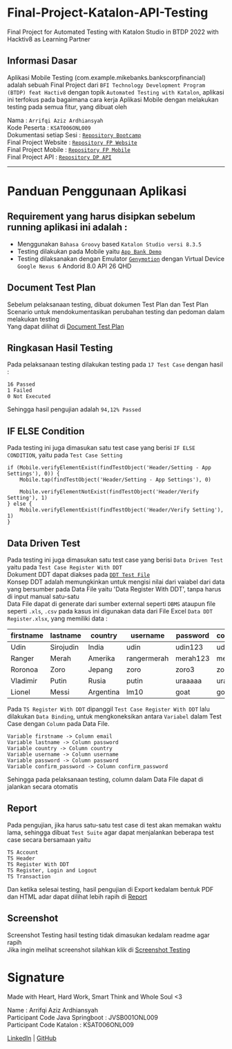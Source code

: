 # Final-Project-Katalon-API-Testing
Final Project for Automated Testing with Katalon Studio in BTDP 2022 with Hacktiv8 as Learning Partner

## Informasi Dasar
Aplikasi Mobile Testing  (com.example.mikebanks.bankscorpfinancial) adalah sebuah Final Project dari `BFI Technology Development Program (BTDP) feat Hactiv8` dengan topik `Automated Testing with Katalon`, aplikasi ini terfokus pada bagaimana cara kerja Aplikasi Mobile dengan melakukan testing pada semua fitur, yang dibuat oleh

Nama		                 : `Arrifqi Aziz Ardhiansyah`\
Kode Peserta             : `KSAT006ONL009`\
Dokumentasi setiap Sesi  : [`Repository Bootcamp`](https://github.com/arrifqiaziz/BTDP-Hacktiv8-2022)\
Final Project Website    : [`Repository FP Website`](https://github.com/arrifqiaziz/Final-Project-Katalon-Website-Testing)\
Final Project Mobile     : [`Repository FP Mobile`](https://github.com/arrifqiaziz/Final-Project-Katalon-Mobile-Testing)\
Final Project API        : [`Repository DP API`](https://github.com/arrifqiaziz/Final-Project-Katalon-API-Testing)

---

# Panduan Penggunaan Aplikasi

## Requirement yang harus disipkan sebelum running aplikasi ini adalah :
- Menggunakan `Bahasa Groovy` based `Katalon Studio versi 8.3.5`
- Testing dilakukan pada Mobile yaitu [`App Bank Demo`](https://github.com/arrifqiaziz/Final-Project-Katalon-Mobile-Testing/tree/main/App)
- Testing dilaksanakan dengan Emulator [`Genymotion`](https://www.genymotion.com/) dengan Virtual Device `Google Nexus 6` Andorid 8.0 API 26 QHD

## Document Test Plan
Sebelum pelaksanaan testing, dibuat dokumen Test Plan dan Test Plan Scenario untuk mendokumentasikan perubahan testing dan pedoman dalam melakukan testing\
Yang dapat dilihat di [Document Test Plan](https://github.com/arrifqiaziz/Final-Project-Katalon-Mobile-Testing/tree/main/Test%20Plan)

## Ringkasan Hasil Testing
Pada pelaksanaan testing dilakukan testing pada `17 Test Case` dengan hasil :
```
16 Passed
1 Failed
0 Not Executed
```
Sehingga hasil pengujian adalah `94,12% Passed`

## IF ELSE Condition
Pada testing ini juga dimasukan satu test case yang berisi `IF ELSE CONDITION`, yaitu pada `Test Case Setting`
```
if (Mobile.verifyElementExist(findTestObject('Header/Setting - App Settings'), 0)) {
    Mobile.tap(findTestObject('Header/Setting - App Settings'), 0)

    Mobile.verifyElementNotExist(findTestObject('Header/Verify Setting'), 1)
} else {
    Mobile.verifyElementExist(findTestObject('Header/Verify Setting'), 1)
}
```

## Data Driven Test
Pada testing ini juga dimasukan satu test case yang berisi `Data Driven Test` yaitu pada `Test Case Register With DDT`\
Dokument DDT dapat diakses pada [`DDT Test File`](https://github.com/arrifqiaziz/Final-Project-Katalon-Mobile-Testing/tree/main/DDT%20File)\
Konsep DDT adalah memungkinkan untuk mengisi nilai dari vaiabel dari data yang bersumber pada Data File yaitu 'Data Register With DDT', tanpa harus di input manual satu-satu\
Data File dapat di generate dari sumber external seperti `DBMS` ataupun file seperti `.xls`, `.csv` pada kasus ini digunakan data dari File Excel `Data DDT Register.xlsx`, yang memiliki data :

firstname | lastname | country | username | password | confirm_password
----- | ----- | ----- | ----- | ----- | -----
Udin | Sirojudin	 | India	 | udin	 | udin123 | 	udin123
Ranger | 	Merah | 	Amerika	 | rangermerah	 | merah123 | 	merah123
Roronoa | 	Zoro | 	Jepang	 | zoro | 	zoro3	 | zoro3
Vladimir | 	Putin	 | Rusia | 	putin | 	uraaaaa | 	uraaaaa
Lionel | 	Messi | 	Argentina | 	lm10 | 	goat | 	goat

Pada `TS Register With DDT` dipanggil `Test Case Register With DDT` lalu dilakukan `Data Binding`, untuk mengkoneksikan antara `Variabel` dalam Test Case dengan `Column` pada Data File.
```
Variable firstname -> Column email
Variable lastname -> Column password
Variable country -> Column country
Variable username -> Column username
Variable password -> Column password
Variable confirm_password -> Column confirm_password
```
Sehingga pada pelaksanaan testing, column dalam Data File dapat di jalankan secara otomatis


## Report
Pada pengujian, jika harus satu-satu test case di test akan memakan waktu lama, sehingga dibuat `Test Suite` agar dapat menjalankan beberapa test case secara bersamaan yaitu
```
TS Account
TS Header
TS Register With DDT
TS Register, Login and Logout
TS Transaction
```
Dan ketika selesai testing, hasil pengujian di Export kedalam bentuk PDF dan HTML adar dapat dilihat lebih rapih di [Report](https://github.com/arrifqiaziz/Final-Project-Katalon-Mobile-Testing/tree/main/Report)

## Screenshot
Screenshot Testing hasil testing tidak dimasukan kedalam readme agar rapih\
Jika ingin melihat screenshot silahkan klik di [Screenshot Testing](https://github.com/arrifqiaziz/Final-Project-Katalon-Mobile-Testing/tree/main/Screenshot)




# Signature
Made with Heart, Hard Work, Smart Think and Whole Soul <3

Name  : Arrifqi Aziz Ardhiansyah\
Participant Code Java Springboot  : JVSB001ONL009\
Participant Code Katalon : KSAT006ONL009


[LinkedIn](https://www.linkedin.com/in/arrifqiaziz/) | [GitHub](https://github.com/arrifqiaziz)
